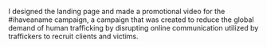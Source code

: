 I designed the landing page and made a promotional video for the #ihaveaname campaign, a campaign that was created to reduce the global demand of human trafficking by disrupting online communication utilized by traffickers to recruit clients and victims.